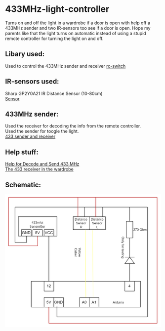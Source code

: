 # 433MHz-light-controller
Turns on and off the light in a wardrobe if a door is open with help off a 433MHz sender and two IR-sensors too see if a door is open.
Hope my parents like that the light turns on automatic instead of using a stupid remote controller for turning the light on and off.

## Libary used:  
Used to control the 433MHz sender and receiver [rc-switch](https://www.arduino.cc/reference/en/libraries/rc-switch/)  

## IR-sensors used:  
Sharp GP2Y0A21 IR Distance Sensor (10-80cm)  
[Sensor](https://www.aliexpress.com/item/32440560378.html?spm=a2g0s.9042311.0.0.1af74c4duRqzf8)  

## 433MHz sender:  
Used the receiver for decoding the info from the remote controller.  
Used the sender for toogle the light.  
[433 sender and receiver ](https://www.aliexpress.com/item/32763193655.html?spm=a2g0s.9042311.0.0.1af74c4duRqzf8)

## Help stuff:  
[Help for Decode and Send 433 MHz](https://randomnerdtutorials.com/decode-and-send-433-mhz-rf-signals-with-arduino/)  
[The 433 receiver in the wardrobe](https://www.halemeier.de/fileadmin/templates/Product/Data/1994801_MA_TriMitter.pdf)

## Schematic:
![Schematic](schematic.png)